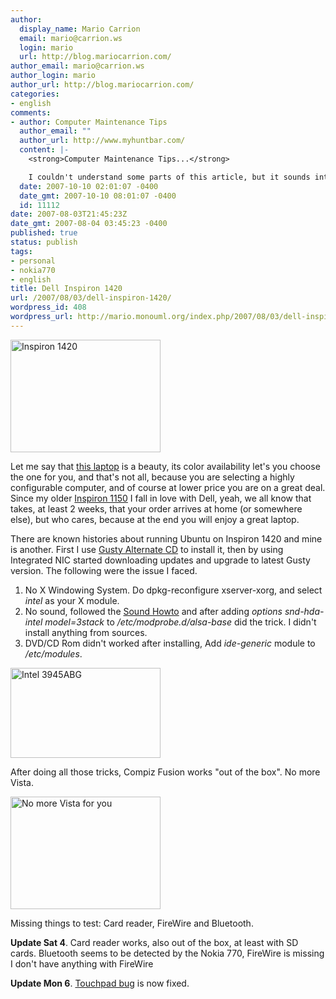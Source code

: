 ```yaml
---
author:
  display_name: Mario Carrion
  email: mario@carrion.ws
  login: mario
  url: http://blog.mariocarrion.com/
author_email: mario@carrion.ws
author_login: mario
author_url: http://blog.mariocarrion.com/
categories:
- english
comments:
- author: Computer Maintenance Tips
  author_email: ""
  author_url: http://www.myhuntbar.com/
  content: |-
    <strong>Computer Maintenance Tips...</strong>

    I couldn't understand some parts of this article, but it sounds interesting...
  date: 2007-10-10 02:01:07 -0400
  date_gmt: 2007-10-10 08:01:07 -0400
  id: 11112
date: 2007-08-03T21:45:23Z
date_gmt: 2007-08-04 03:45:23 -0400
published: true
status: publish
tags:
- personal
- nokia770
- english
title: Dell Inspiron 1420
url: /2007/08/03/dell-inspiron-1420/
wordpress_id: 408
wordpress_url: http://mario.monouml.org/index.php/2007/08/03/dell-inspiron-1420/
---
```


<p><a href="http://www.flickr.com/photos/mariocarrion/1002627697/" title="Photo Sharing"><img src="http://farm2.static.flickr.com/1105/1002627697_eacc97aab3_m.jpg" width="240" height="180" alt="Inspiron 1420" /></a></p>
<p>Let me say that <a href="http://www.dell.com/content/products/productdetails.aspx/inspnnb_1420?c=us&cs=19&l=en&s=dhs">this laptop</a> is a beauty, its color availability let's you choose the one for you, and that's not all, because you are selecting a highly configurable computer, and of course at lower price you are on a great deal. Since my older <a href="http://mario.monouml.org/index.php/2005/03/30/finalmente-2/">Inspiron 1150</a> I fall in love with Dell, yeah, we all know that takes, at least 2 weeks, that your order arrives at home (or somewhere else), but who cares, because at the end you will enjoy a great laptop.</p>
<p>There are known histories about running Ubuntu on Inspiron 1420 and mine is another. First I use <a href="http://cdimage.ubuntu.com/daily/current/">Gusty Alternate CD</a> to install it, then by using Integrated NIC started downloading updates and upgrade to latest Gusty version. The following were the issue I faced.</p>
<ol>
<li>No X Windowing System. Do dpkg-reconfigure xserver-xorg, and select <em>intel</em> as your X module.</li>
<li>No sound, followed the <a href="https://help.ubuntu.com/community/HdaIntelSoundHowto">Sound Howto</a> and after adding <em>options snd-hda-intel model=3stack</em> to <em>/etc/modprobe.d/alsa-base</em> did the trick. I didn't install anything from sources.</li>
<li>DVD/CD Rom didn't worked after installing,  Add <em>ide-generic</em> module to <em>/etc/modules</em>.</li>
</ol>
<p><a href="http://www.flickr.com/photos/mariocarrion/1002578037/" title="Photo Sharing"><img src="http://farm2.static.flickr.com/1310/1002578037_e951ace705_m.jpg" width="240" height="144" alt="Intel 3945ABG" /></a></p>
<p>After doing all those tricks, Compiz Fusion works "out of the box". No more Vista.</p>
<p><a href="http://www.flickr.com/photos/mariocarrion/1002676817/" title="Photo Sharing"><img src="http://farm2.static.flickr.com/1133/1002676817_d078de9c4e_m.jpg" width="240" height="180" alt="No more Vista for you" /></a></p>
<p>Missing things to test: Card reader, FireWire and Bluetooth.</p>
<p><strong>Update Sat 4</strong>. Card reader works, also out of the box, at least with SD cards. Bluetooth seems to be detected by the Nokia 770, FireWire is missing I don't have anything with FireWire</p>
<p><strong>Update Mon 6</strong>. <a href="https://bugs.launchpad.net/ubuntu/+bug/129477">Touchpad bug</a> is now fixed.</p>
